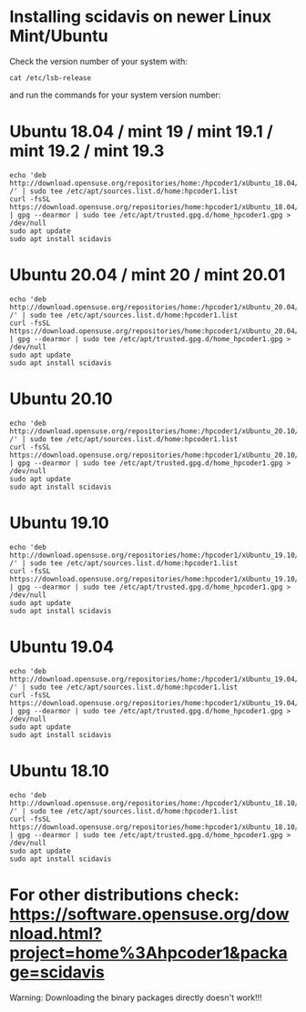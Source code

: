 # Installing scidavis on newer Linux Mint/Ubuntu

Check the version number of your system with:

    cat /etc/lsb-release
and run the commands for your system version number:

 # Ubuntu 18.04 / mint 19 / mint 19.1 / mint 19.2 / mint 19.3
  
    echo 'deb http://download.opensuse.org/repositories/home:/hpcoder1/xUbuntu_18.04/ /' | sudo tee /etc/apt/sources.list.d/home:hpcoder1.list
    curl -fsSL https://download.opensuse.org/repositories/home:hpcoder1/xUbuntu_18.04/Release.key | gpg --dearmor | sudo tee /etc/apt/trusted.gpg.d/home_hpcoder1.gpg > /dev/null
    sudo apt update
    sudo apt install scidavis

# Ubuntu 20.04 / mint 20 / mint 20.01
  
    echo 'deb http://download.opensuse.org/repositories/home:/hpcoder1/xUbuntu_20.04/ /' | sudo tee /etc/apt/sources.list.d/home:hpcoder1.list
    curl -fsSL https://download.opensuse.org/repositories/home:hpcoder1/xUbuntu_20.04/Release.key | gpg --dearmor | sudo tee /etc/apt/trusted.gpg.d/home_hpcoder1.gpg > /dev/null
    sudo apt update
    sudo apt install scidavis

# Ubuntu 20.10

    echo 'deb http://download.opensuse.org/repositories/home:/hpcoder1/xUbuntu_20.10/ /' | sudo tee /etc/apt/sources.list.d/home:hpcoder1.list
    curl -fsSL https://download.opensuse.org/repositories/home:hpcoder1/xUbuntu_20.10/Release.key | gpg --dearmor | sudo tee /etc/apt/trusted.gpg.d/home_hpcoder1.gpg > /dev/null
    sudo apt update
    sudo apt install scidavis
   
# Ubuntu 19.10
  
    echo 'deb http://download.opensuse.org/repositories/home:/hpcoder1/xUbuntu_19.10/ /' | sudo tee /etc/apt/sources.list.d/home:hpcoder1.list
    curl -fsSL https://download.opensuse.org/repositories/home:hpcoder1/xUbuntu_19.10/Release.key | gpg --dearmor | sudo tee /etc/apt/trusted.gpg.d/home_hpcoder1.gpg > /dev/null
    sudo apt update
    sudo apt install scidavis
  
# Ubuntu 19.04 
  
    echo 'deb http://download.opensuse.org/repositories/home:/hpcoder1/xUbuntu_19.04/ /' | sudo tee /etc/apt/sources.list.d/home:hpcoder1.list
    curl -fsSL https://download.opensuse.org/repositories/home:hpcoder1/xUbuntu_19.04/Release.key | gpg --dearmor | sudo tee /etc/apt/trusted.gpg.d/home_hpcoder1.gpg > /dev/null
    sudo apt update
    sudo apt install scidavis
  
 # Ubuntu 18.10 
 
    echo 'deb http://download.opensuse.org/repositories/home:/hpcoder1/xUbuntu_18.10/ /' | sudo tee /etc/apt/sources.list.d/home:hpcoder1.list
    curl -fsSL https://download.opensuse.org/repositories/home:hpcoder1/xUbuntu_18.10/Release.key | gpg --dearmor | sudo tee /etc/apt/trusted.gpg.d/home_hpcoder1.gpg > /dev/null
    sudo apt update
    sudo apt install scidavis
  
  
 # For other distributions check: https://software.opensuse.org/download.html?project=home%3Ahpcoder1&package=scidavis
 Warning: Downloading the binary packages directly doesn't work!!!
